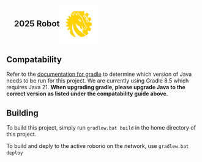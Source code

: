 <h2> <img src="https://www.firstinspires.org/sites/default/files/2024-banner/frc_reefscape.gif" width=70 style="vertical-align: middle; margin-right: 20px" alt="">2025 Robot<img src="https://raw.githubusercontent.com/Team-1280/identity/refs/heads/main/assets/img/unsorted/Team_1280_Robotics_Logo_WIP_Master_Final.png" width=100 style="vertical-align: middle" alt=""> </h2>

## Compatability
Refer to the [documentation for gradle](https://docs.gradle.org/current/userguide/compatibility.html) to determine which version of Java needs to be run for this project. We are currently using Gradle 8.5 which requires Java 21.
**When upgrading gradle, please upgrade Java to the correct version as listed under the compatability guide above.**

## Building

To build this project, simply run `gradlew.bat build` in the home directory of this project.

To build and deply to the active roborio on the network, use `gradlew.bat deploy`